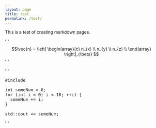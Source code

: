```yaml
---
layout: page
title: test
permalink: /test/
---
```


This is a test of creating markdown pages.

'''
$$\vec{n} =
  \left[
    \begin{array}{c}
      n_{x} \\
      n_{y} \\
      n_{z} \\
    \end{array}
  \right]_{\beta}
$$
'''

'''
<pre class="prettyprint">
#include <iostream>

int someNum = 0;
for (int i = 0; i < 10; ++i) {
  someNum += i;
}

std::cout << someNum;
</pre>
'''
